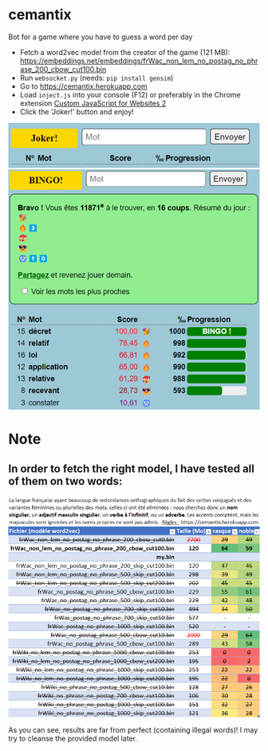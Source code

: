 # cemantix
Bot for a game where you have to guess a word per day

* Fetch a word2vec model from the creator of the game (121 MB): https://embeddings.net/embeddings/frWac_non_lem_no_postag_no_phrase_200_cbow_cut100.bin
* Run `websocket.py` (needs: `pip install gensim`)
* Go to https://cemantix.herokuapp.com
* Load `inject.js` into your console (F12) or preferably in the Chrome extension [Custom JavaScript for Websites 2](https://chrome.google.com/webstore/detail/custom-javascript-for-web/ddbjnfjiigjmcpcpkmhogomapikjbjdk "Custom JavaScript for Websites 2")
* Click the 'Joker!' button and enjoy!

![Joker button](misc/joker_btn.png?raw=true "Joker button")
![Run example](misc/run.png?raw=true "Run example")


# Note
In order to fetch the right model, I have tested all of them on two words:
---
![Model Benchmarking](misc/model_benchmark.png?raw=true "Model Benchmarking")

As you can see, results are far from perfect (containing illegal words)!
I may try to cleanse the provided model later.
